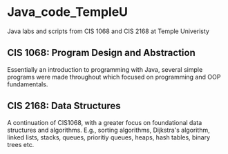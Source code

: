 # Java_code_TempleU
 Java labs and scripts from CIS 1068 and CIS 2168 at Temple Univeristy
 
 ## CIS 1068: Program Design and Abstraction 
 
 Essentially an introduction to programming with Java, several simple programs were made throughout which focused on programming and OOP fundamentals.
 
 ## CIS 2168: Data Structures
 
 A continuation of CIS1068, with a greater focus on foundational data structures and algorithms. E.g., sorting algorithms, Dijkstra's algorithm, linked lists, stacks, queues, prioritiy queues, heaps, hash tables, binary trees etc. 
